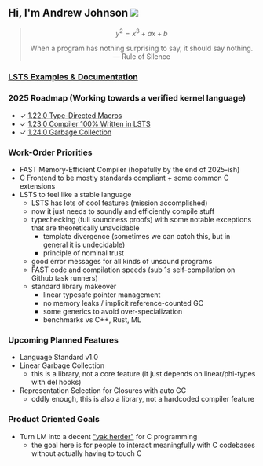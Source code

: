 ## Hi, I'm Andrew Johnson ![](https://komarev.com/ghpvc/?username=andrew-johnson-4)

> $$ y^2 = x^3 + ax + b $$
>
> <div align="center">When a program has nothing surprising to say, it should say nothing. — Rule of Silence</div>

### [LSTS Examples & Documentation](https://lambda-mountain-compiler-backend.github.io/lsts-language-reference/)

### 2025 Roadmap (Working towards a verified kernel language)

* ✓ [1.22.0 Type-Directed Macros](https://github.com/Lambda-Mountain-Compiler-Backend/lambda-mountain/releases/tag/1.22.0)
* ✓ [1.23.0 Compiler 100% Written in LSTS](https://github.com/Lambda-Mountain-Compiler-Backend/lambda-mountain/releases/tag/1.23.0)
* ✓ [1.24.0 Garbage Collection](https://github.com/Lambda-Mountain-Compiler-Backend/lambda-mountain/releases/tag/1.24.0)

### Work-Order Priorities

* FAST Memory-Efficient Compiler (hopefully by the end of 2025-ish)
* C Frontend to be mostly standards compliant + some common C extensions
* LSTS to feel like a stable language
   * LSTS has lots of cool features (mission accomplished)
   * now it just needs to soundly and efficiently compile stuff
   * typechecking (full soundness proofs) with some notable exceptions that are theoretically unavoidable
      * template divergence (sometimes we can catch this, but in general it is undecidable)
      * principle of nominal trust
   * good error messages for all kinds of unsound programs
   * FAST code and compilation speeds (sub 1s self-compilation on Github task runners)
   * standard library makeover
      * linear typesafe pointer management
      * no memory leaks / implicit reference-counted GC
      * some generics to avoid over-specialization
      * benchmarks vs C++, Rust, ML

### Upcoming Planned Features
* Language Standard v1.0
* Linear Garbage Collection
   * this is a library, not a core feature (it just depends on linear/phi-types with del hooks)
* Representation Selection for Closures with auto GC
   * oddly enough, this is also a library, not a hardcoded compiler feature

### Product Oriented Goals
* Turn LM into a decent ["yak herder"](https://github.com/Lambda-Mountain-Compiler-Backend/lambda-mountain/wiki/Unopinionated-Philosophy#yak-herding-not-yak-shaving) for C programming
   * the goal here is for people to interact meaningfully with C codebases without actually having to touch C
